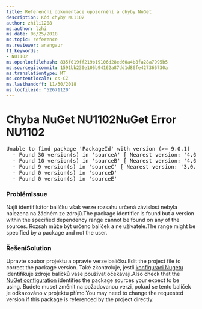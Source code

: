 ```yaml
---
title: Referenční dokumentace upozornění a chyby NuGet
description: Kód chyby NU1102
author: zhili1208
ms.author: lzhi
ms.date: 06/25/2018
ms.topic: reference
ms.reviewer: anangaur
f1_keywords:
- NU1102
ms.openlocfilehash: 835f019ff219b19106d28ed60a4b8fa28a7995b5
ms.sourcegitcommit: 1591bb230e106b94162a87dd1d86fe427366730a
ms.translationtype: MT
ms.contentlocale: cs-CZ
ms.lasthandoff: 11/30/2018
ms.locfileid: "52671120"
---
```

# <a name="nuget-error-nu1102"></a><span data-ttu-id="c339e-103">Chyba NuGet NU1102</span><span class="sxs-lookup"><span data-stu-id="c339e-103">NuGet Error NU1102</span></span>

<pre>Unable to find package 'PackageId' with version (>= 9.0.1)<br/>  - Found 30 version(s) in 'sourceA' [ Nearest version: '4.0.0' ]<br/>  - Found 10 version(s) in 'sourceB' [ Nearest version: '4.0.0-rc-2129' ]<br/>  - Found 9 version(s) in 'sourceC' [ Nearest version: '3.0.0-beta-00032' ]<br/>  - Found 0 version(s) in 'sourceD'<br/>  - Found 0 version(s) in 'sourceE'</pre>

### <a name="issue"></a><span data-ttu-id="c339e-104">Problém</span><span class="sxs-lookup"><span data-stu-id="c339e-104">Issue</span></span>
<span data-ttu-id="c339e-105">Najít identifikátor balíčku však verze rozsahu určená závislost nebyla nalezena na žádném ze zdrojů.</span><span class="sxs-lookup"><span data-stu-id="c339e-105">The package identifier is found but a version within the specified dependency range cannot be found on any of the sources.</span></span> <span data-ttu-id="c339e-106">Rozsah může být určeno balíček a ne uživatele.</span><span class="sxs-lookup"><span data-stu-id="c339e-106">The range might be specified by a package and not the user.</span></span>

### <a name="solution"></a><span data-ttu-id="c339e-107">Řešení</span><span class="sxs-lookup"><span data-stu-id="c339e-107">Solution</span></span>
<span data-ttu-id="c339e-108">Upravte soubor projektu a opravte verze balíčku.</span><span class="sxs-lookup"><span data-stu-id="c339e-108">Edit the project file to correct the package version.</span></span> <span data-ttu-id="c339e-109">Také zkontroluje, jestli [konfiguraci Nugetu](../../consume-packages/Configuring-NuGet-Behavior.md) identifikuje zdroje balíčků vaše používat očekávají.</span><span class="sxs-lookup"><span data-stu-id="c339e-109">Also check that the [NuGet configuration](../../consume-packages/Configuring-NuGet-Behavior.md) identifies the package sources your expect to be using.</span></span> <span data-ttu-id="c339e-110">Budete muset změnit na požadovanou verzi, pokud se tento balíček je odkazováno v projektu přímo.</span><span class="sxs-lookup"><span data-stu-id="c339e-110">You may need to change the requested version if this package is referenced by the project directly.</span></span>
